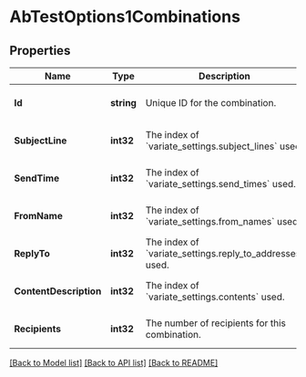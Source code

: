 # AbTestOptions1Combinations

## Properties
Name | Type | Description | Notes
------------ | ------------- | ------------- | -------------
**Id** | **string** | Unique ID for the combination. | [optional] [default to null]
**SubjectLine** | **int32** | The index of &#x60;variate_settings.subject_lines&#x60; used. | [optional] [default to null]
**SendTime** | **int32** | The index of &#x60;variate_settings.send_times&#x60; used. | [optional] [default to null]
**FromName** | **int32** | The index of &#x60;variate_settings.from_names&#x60; used. | [optional] [default to null]
**ReplyTo** | **int32** | The index of &#x60;variate_settings.reply_to_addresses&#x60; used. | [optional] [default to null]
**ContentDescription** | **int32** | The index of &#x60;variate_settings.contents&#x60; used. | [optional] [default to null]
**Recipients** | **int32** | The number of recipients for this combination. | [optional] [default to null]

[[Back to Model list]](../README.md#documentation-for-models) [[Back to API list]](../README.md#documentation-for-api-endpoints) [[Back to README]](../README.md)

